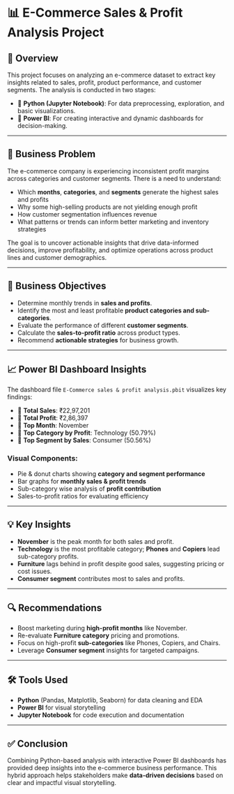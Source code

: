 # 📊 E-Commerce Sales & Profit Analysis Project

## 📁 Overview

This project focuses on analyzing an e-commerce dataset to extract key insights related to sales, profit, product performance, and customer segments. The analysis is conducted in two stages:

- 📌 **Python (Jupyter Notebook)**: For data preprocessing, exploration, and basic visualizations.
- 📌 **Power BI**: For creating interactive and dynamic dashboards for decision-making.

---

## 🎯 Business Problem

The e-commerce company is experiencing inconsistent profit margins across categories and customer segments. There is a need to understand:

- Which **months**, **categories**, and **segments** generate the highest sales and profits
- Why some high-selling products are not yielding enough profit
- How customer segmentation influences revenue
- What patterns or trends can inform better marketing and inventory strategies

The goal is to uncover actionable insights that drive data-informed decisions, improve profitability, and optimize operations across product lines and customer demographics.

---

## 🧠 Business Objectives

- Determine monthly trends in **sales and profits**.
- Identify the most and least profitable **product categories and sub-categories**.
- Evaluate the performance of different **customer segments**.
- Calculate the **sales-to-profit ratio** across product types.
- Recommend **actionable strategies** for business growth.

---


## 📈 Power BI Dashboard Insights

The dashboard file `E-Commerce sales & profit analysis.pbit` visualizes key findings:

- 🔹 **Total Sales**: ₹22,97,201  
- 🔹 **Total Profit**: ₹2,86,397  
- 🔹 **Top Month**: November  
- 🔹 **Top Category by Profit**: Technology (50.79%)  
- 🔹 **Top Segment by Sales**: Consumer (50.56%)

### Visual Components:
- Pie & donut charts showing **category and segment performance**
- Bar graphs for **monthly sales & profit trends**
- Sub-category wise analysis of **profit contribution**
- Sales-to-profit ratios for evaluating efficiency

---

## 💡 Key Insights

- **November** is the peak month for both sales and profit.
- **Technology** is the most profitable category; **Phones** and **Copiers** lead sub-category profits.
- **Furniture** lags behind in profit despite good sales, suggesting pricing or cost issues.
- **Consumer segment** contributes most to sales and profits.

---

## 🔍 Recommendations

- Boost marketing during **high-profit months** like November.
- Re-evaluate **Furniture category** pricing and promotions.
- Focus on high-profit **sub-categories** like Phones, Copiers, and Chairs.
- Leverage **Consumer segment** insights for targeted campaigns.

---

## 🛠 Tools Used

- **Python** (Pandas, Matplotlib, Seaborn) for data cleaning and EDA
- **Power BI** for visual storytelling
- **Jupyter Notebook** for code execution and documentation


---

## ✅ Conclusion

Combining Python-based analysis with interactive Power BI dashboards has provided deep insights into the e-commerce business performance. This hybrid approach helps stakeholders make **data-driven decisions** based on clear and impactful visual storytelling.
